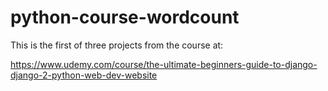 # python-course-wordcount

This is the first of three projects from the course at:

https://www.udemy.com/course/the-ultimate-beginners-guide-to-django-django-2-python-web-dev-website
